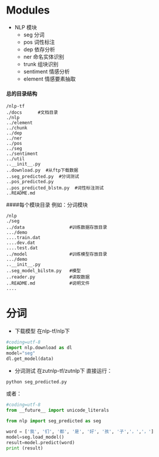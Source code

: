 Modules
========

* NLP 模块
    * seg  分词
    * pos  词性标注
    * dep  依存分析 
    * ner  命名实体识别
    * trunk 组块识别 
    * sentiment 情感分析 
    * element 情感要素抽取 

#### 总的目录结构
```shell
/nlp-tf
./docs      #文档目录
./nlp
../element
../chunk
../dep
../ner
../pos
../seg
../sentiment
../util
..__init__.py
..download.py  #从ftp下载数据
..seg_predicted.py  #分词测试
..pos_predicted.py
..pos_predicted_blstm.py  #词性标注测试
..README.md
```
####每个模块目录
例如：分词模块

```shell
/nlp
./seg
../data                 #训练数据存放目录
.../demo
....train.dat
....dev.dat
....test.dat
../model                #训练模型存放目录
.../demo
..__init__.py
..seg_model_bilstm.py   #模型
..reader.py             #读取数据
..README.md             #说明文件
....

```

分词
========
* 下载模型
在nlp-tf/nlp下
```python 
#coding=utf-8
import nlp.download as dl
model="seg"
dl.get_model(data)

```
* 分词测试
在zutnlp-tf/zutnlp下
直接运行：

```python
python seg_predicted.py

```
或者：
```python
#coding=utf-8
from __future__ import unicode_literals

from nlp import seg_predicted as seg

word = ['我', '们', '都', '是', '好', '孩', '子','，','，']
model=seg.load_model()
result=model.predict(word)
print (result)

```